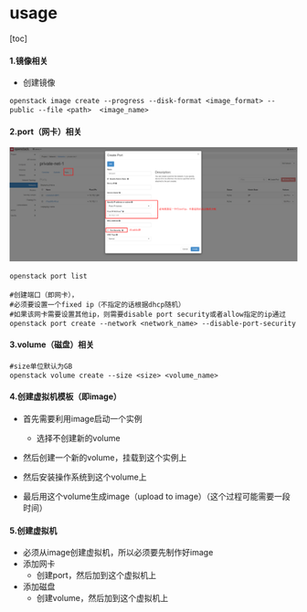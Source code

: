 # usage

[toc]

#### 1.镜像相关

* 创建镜像
```shell
openstack image create --progress --disk-format <image_format> --public --file <path>  <image_name>
```

#### 2.port（网卡）相关
![](./imgs/usage_01.png)

```shell
openstack port list

#创建端口（即网卡），
#必须要设置一个fixed ip（不指定的话根据dhcp随机）
#如果该网卡需要设置其他ip，则需要disable port security或者allow指定的ip通过
openstack port create --network <network_name> --disable-port-security
```

#### 3.volume（磁盘）相关
```shell
#size单位默认为GB
openstack volume create --size <size> <volume_name>
```


#### 4.创建虚拟机模板（即image）

* 首先需要利用image启动一个实例
  * 选择不创建新的volume

* 然后创建一个新的volume，挂载到这个实例上
* 然后安装操作系统到这个volume上
* 最后用这个volume生成image（upload to image）（这个过程可能需要一段时间）

#### 5.创建虚拟机
* 必须从image创建虚拟机，所以必须要先制作好image
* 添加网卡
  * 创建port，然后加到这个虚拟机上
* 添加磁盘
  * 创建volume，然后加到这个虚拟机上
